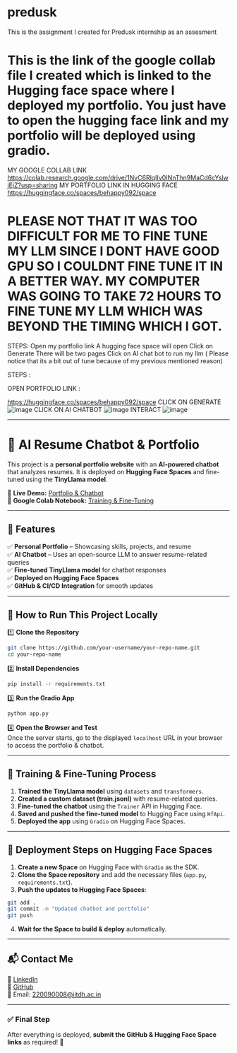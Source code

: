 # predusk
This is the assignment I created for Predusk internship as an assesment
# This is the link of the google collab file I created  which is linked to the Hugging face space where I deployed my portfolio. You just have to open the hugging face link and my portfolio will be deployed using gradio.
MY GOOGLE COLLAB LINK
https://colab.research.google.com/drive/1NvC6RlqIIv0INnThn9MaCd6cYslwjEjZ?usp=sharing
MY PORTFOLIO LINK IN HUGGING FACE
https://huggingface.co/spaces/behappy092/space
# PLEASE NOT THAT IT WAS TOO DIFFICULT FOR ME TO FINE TUNE MY LLM SINCE I DONT HAVE GOOD GPU SO I COULDNT FINE TUNE IT IN A BETTER WAY. MY COMPUTER WAS GOING TO TAKE 72 HOURS TO FINE TUNE MY LLM WHICH WAS BEYOND THE TIMING WHICH I GOT.
STEPS:
Open my portfolio link
A hugging face space will open
Click on Generate
There will be two pages 
Click on AI chat bot to run my llm ( Please notice that its a bit out of tune because of my previous mentioned reason)



STEPS :


OPEN PORTFOLIO LINK :

https://huggingface.co/spaces/behappy092/space
CLICK ON GENERATE
![image](https://github.com/user-attachments/assets/bf9d6a92-3b80-437a-9d98-e348ad48b44f)
CLICK ON AI CHATBOT 
![image](https://github.com/user-attachments/assets/9f5f6203-d8d8-4644-9be5-8f4d98349189)
INTERACT
![image](https://github.com/user-attachments/assets/9adc3aed-93d6-4762-8121-69fd2ca75b6c)





---------------------------------------------------------------------------------------------------------------------------------------------------------------------------------------------------------------------------------------








# 🚀 AI Resume Chatbot & Portfolio

This project is a **personal portfolio website** with an **AI-powered chatbot** that analyzes resumes. It is deployed on **Hugging Face Spaces** and fine-tuned using the **TinyLlama model**.

🔗 **Live Demo:** [Portfolio & Chatbot](https://huggingface.co/spaces/behappy092/space)  
📂 **Google Colab Notebook:** [Training & Fine-Tuning](your-google-colab-link)  

---

## 📌 Features
✅ **Personal Portfolio** – Showcasing skills, projects, and resume  
✅ **AI Chatbot** – Uses an open-source LLM to answer resume-related queries  
✅ **Fine-tuned TinyLlama model** for chatbot responses  
✅ **Deployed on Hugging Face Spaces**  
✅ **GitHub & CI/CD Integration** for smooth updates  

---

## 🚀 How to Run This Project Locally

1️⃣ **Clone the Repository**
```bash
git clone https://github.com/your-username/your-repo-name.git
cd your-repo-name
```

2️⃣ **Install Dependencies**
```bash
pip install -r requirements.txt
```

3️⃣ **Run the Gradio App**
```bash
python app.py
```

4️⃣ **Open the Browser and Test**  
Once the server starts, go to the displayed `localhost` URL in your browser to access the portfolio & chatbot.

---

## 📜 Training & Fine-Tuning Process
1. **Trained the TinyLlama model** using `datasets` and `transformers`.
2. **Created a custom dataset (train.jsonl)** with resume-related queries.
3. **Fine-tuned the chatbot** using the `Trainer` API in Hugging Face.
4. **Saved and pushed the fine-tuned model** to Hugging Face using `HfApi`.
5. **Deployed the app** using `Gradio` on Hugging Face Spaces.

---

## 🚀 Deployment Steps on Hugging Face Spaces
1. **Create a new Space** on Hugging Face with `Gradio` as the SDK.
2. **Clone the Space repository** and add the necessary files (`app.py`, `requirements.txt`).
3. **Push the updates to Hugging Face Spaces**:
```bash
git add .
git commit -m "Updated chatbot and portfolio"
git push
```
4. **Wait for the Space to build & deploy** automatically.

---

## 📬 Contact Me
💼 [LinkedIn](https://www.linkedin.com/in/md-inzamamul-haque-48839930b)  
🐙 [GitHub](https://github.com/mdinzamamulhaque4658)  
📩 Email: 220090008@iitdh.ac.in  

---

### ✅ Final Step
After everything is deployed, **submit the GitHub & Hugging Face Space links** as required! 🚀
